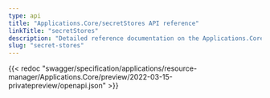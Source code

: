 ```yaml
---
type: api
title: "Applications.Core/secretStores API reference"
linkTitle: "secretStores"
description: "Detailed reference documentation on the Applications.Core/secretStores API"
slug: "secret-stores"
---
```


{{< redoc "swagger/specification/applications/resource-manager/Applications.Core/preview/2022-03-15-privatepreview/openapi.json" >}}
